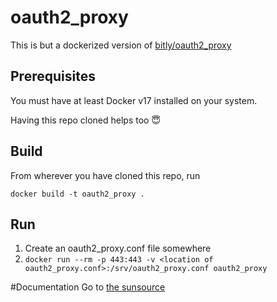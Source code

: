 # oauth2_proxy

This is but a dockerized version of [bitly/oauth2_proxy](https://github.com/bitly/oauth2_proxy)

## Prerequisites

You must have at least Docker v17 installed on your system.

Having this repo cloned helps too 😇

## Build
From wherever you have cloned this repo, run

`docker build -t oauth2_proxy .`

## Run
1. Create an oauth2_proxy.conf file somewhere
2. `docker run --rm -p 443:443 -v <location of oauth2_proxy.conf>:/srv/oauth2_proxy.conf oauth2_proxy`

#Documentation
Go to [the sunsource](https://github.com/bitly/oauth2_proxy)